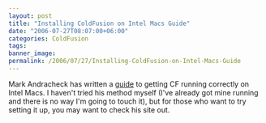 ```yaml
---
layout: post
title: "Installing ColdFusion on Intel Macs Guide"
date: "2006-07-27T08:07:00+06:00"
categories: ColdFusion 
tags: 
banner_image: 
permalink: /2006/07/27/Installing-ColdFusion-on-Intel-Macs-Guide
---
```


Mark Andracheck has written a <a href="http://webmages.com/cfmxIntelOSXguide.html">guide</a> to getting CF running correctly on Intel Macs. I haven't tried his method myself (I've already got mine running and there is no way I'm going to touch it), but for those who want to try setting it up, you may want to check his site out.